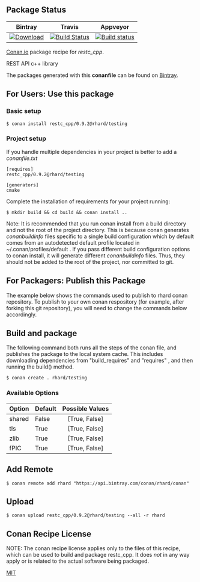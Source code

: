 ## Package Status

| Bintray | Travis | Appveyor |
|---------|-----------|--------|
|[![Download](https://api.bintray.com/packages/rhard/conan/restc_cpp%3Arhard/images/download.svg)](https://bintray.com/rhard/conan/restc_cpp%3Arhard/_latestVersion)|[![Build Status](https://travis-ci.org/rhard/restc-cpp-conan.svg?branch=master)](https://travis-ci.org/rhard/restc-cpp-conan)|[![Build status](https://ci.appveyor.com/api/projects/status/github/rhard/restc-cpp-conan?branch=master&svg=true)](https://ci.appveyor.com/project/rhard/restc-cpp-conan-au97g)|

[Conan.io](https://conan.io) package recipe for *restc_cpp*.

REST API c++ library

The packages generated with this **conanfile** can be found on [Bintray](https://bintray.com/rhard/public-conan/restc_cpp%3Arhard).

## For Users: Use this package

### Basic setup

    $ conan install restc_cpp/0.9.2@rhard/testing

### Project setup

If you handle multiple dependencies in your project is better to add a *conanfile.txt*

    [requires]
    restc_cpp/0.9.2@rhard/testing

    [generators]
    cmake

Complete the installation of requirements for your project running:

    $ mkdir build && cd build && conan install ..

Note: It is recommended that you run conan install from a build directory and not the root of the project directory.  This is because conan generates *conanbuildinfo* files specific to a single build configuration which by default comes from an autodetected default profile located in ~/.conan/profiles/default .  If you pass different build configuration options to conan install, it will generate different *conanbuildinfo* files.  Thus, they should not be added to the root of the project, nor committed to git.

## For Packagers: Publish this Package

The example below shows the commands used to publish to rhard conan repository. To publish to your own conan respository (for example, after forking this git repository), you will need to change the commands below accordingly.

## Build and package

The following command both runs all the steps of the conan file, and publishes the package to the local system cache.  This includes downloading dependencies from "build_requires" and "requires" , and then running the build() method.

    $ conan create . rhard/testing

### Available Options
| Option        | Default | Possible Values  |
| ------------- |:----------------- |:------------:|
| shared      | False |  [True, False] |
| tls      | True |  [True, False] |
| zlib      | True |  [True, False] |
| fPIC      | True |  [True, False] |

## Add Remote

    $ conan remote add rhard "https://api.bintray.com/conan/rhard/conan"

## Upload

    $ conan upload restc_cpp/0.9.2@rhard/testing --all -r rhard

## Conan Recipe License

NOTE: The conan recipe license applies only to the files of this recipe, which can be used to build and package restc_cpp.
It does *not* in any way apply or is related to the actual software being packaged.

[MIT](https://github.com/rhard/restc-cpp-conan.git/blob/master/LICENSE)
